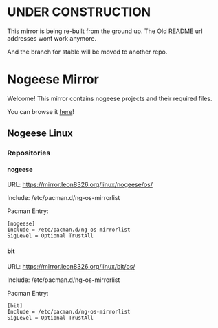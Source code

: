 # UNDER CONSTRUCTION
This mirror is being re-built from the ground up. The Old README url addresses wont work anymore.

And the branch for stable will be moved to another repo.
# Nogeese Mirror
Welcome! This mirror contains nogeese projects and their required files.

You can browse it [here](https://mirror.leon8326.org/)!
## Nogeese Linux
### Repositories
#### nogeese

URL: https://mirror.leon8326.org/linux/nogeese/os/

Include: /etc/pacman.d/ng-os-mirrorlist

Pacman Entry:

```
[nogeese]
Include = /etc/pacman.d/ng-os-mirrorlist
SigLevel = Optional TrustAll
```
#### bit

URL: https://mirror.leon8326.org/linux/bit/os/

Include: /etc/pacman.d/ng-os-mirrorlist

Pacman Entry:

```
[bit]
Include = /etc/pacman.d/ng-os-mirrorlist
SigLevel = Optional TrustAll
```
